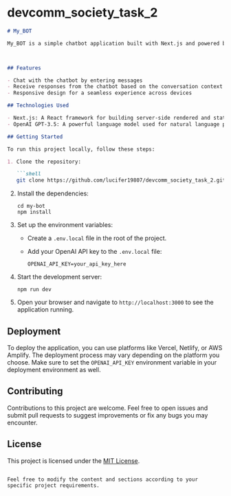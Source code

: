 # devcomm_society_task_2


```markdown
# My_BOT

My_BOT is a simple chatbot application built with Next.js and powered by the OpenAI GPT-3.5 language model. It allows users to have interactive conversations with the chatbot and receive responses based on their input.



## Features

- Chat with the chatbot by entering messages
- Receive responses from the chatbot based on the conversation context
- Responsive design for a seamless experience across devices

## Technologies Used

- Next.js: A React framework for building server-side rendered and statically generated applications
- OpenAI GPT-3.5: A powerful language model used for natural language processing tasks

## Getting Started

To run this project locally, follow these steps:

1. Clone the repository:

   ```shell
   git clone https://github.com/lucifer19807/devcomm_society_task_2.git
   ```

2. Install the dependencies:

   ```shell
   cd my-bot
   npm install
   ```

3. Set up the environment variables:

   - Create a `.env.local` file in the root of the project.
   - Add your OpenAI API key to the `.env.local` file:

     ```
     OPENAI_API_KEY=your_api_key_here
     ```

4. Start the development server:

   ```shell
   npm run dev
   ```

5. Open your browser and navigate to `http://localhost:3000` to see the application running.

## Deployment

To deploy the application, you can use platforms like Vercel, Netlify, or AWS Amplify. The deployment process may vary depending on the platform you choose. Make sure to set the `OPENAI_API_KEY` environment variable in your deployment environment as well.

## Contributing

Contributions to this project are welcome. Feel free to open issues and submit pull requests to suggest improvements or fix any bugs you may encounter.

## License

This project is licensed under the [MIT License](LICENSE).

```

Feel free to modify the content and sections according to your specific project requirements.
